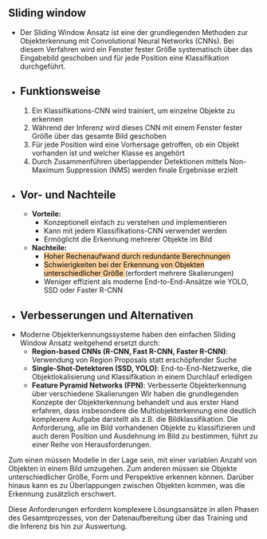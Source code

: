 
## Sliding window
- Der Sliding Window Ansatz ist eine der grundlegenden Methoden zur Objekterkennung mit Convolutional Neural Networks (CNNs). Bei diesem Verfahren wird ein Fenster fester Größe systematisch über das Eingabebild geschoben und für jede Position eine Klassifikation durchgeführt.
- ## Funktionsweise
	1. Ein Klassifikations-CNN wird trainiert, um einzelne Objekte zu erkennen
	2. Während der Inferenz wird dieses CNN mit einem Fenster fester Größe über das gesamte Bild geschoben
	3. Für jede Position wird eine Vorhersage getroffen, ob ein Objekt vorhanden ist und welcher Klasse es angehört
	4. Durch Zusammenführen überlappender Detektionen mittels Non-Maximum Suppression (NMS) werden finale Ergebnisse erzielt
- ## Vor- und Nachteile
	- **Vorteile:**
		- Konzeptionell einfach zu verstehen und implementieren
		- Kann mit jedem Klassifikations-CNN verwendet werden
		- Ermöglicht die Erkennung mehrerer Objekte im Bild
	- **Nachteile:**
		- <mark style="background: #FFB86CA6;">Hoher Rechenaufwand durch redundante Berechnungen</mark>
		- <mark style="background: #FFB86CA6;">Schwierigkeiten bei der Erkennung von Objekten unterschiedlicher Größe </mark>(erfordert mehrere Skalierungen)
		- Weniger effizient als moderne End-to-End-Ansätze wie YOLO, SSD oder Faster R-CNN
- ## Verbesserungen und Alternativen
- Moderne Objekterkennungssysteme haben den einfachen Sliding Window Ansatz weitgehend ersetzt durch:
	- **Region-based CNNs (R-CNN, Fast R-CNN, Faster R-CNN)**: Verwendung von Region Proposals statt erschöpfender Suche
	- **Single-Shot-Detektoren (SSD, YOLO)**: End-to-End-Netzwerke, die Objektlokalisierung und Klassifikation in einem Durchlauf erledigen
	- **Feature Pyramid Networks (FPN)**: Verbesserte Objekterkennung über verschiedene Skalierungen
Wir haben die grundlegenden Konzepte der Objekterkennung behandelt und aus erster Hand erfahren, dass insbesondere die Multiobjekterkennung eine deutlich komplexere Aufgabe darstellt als z.B. die Bildklassifikation. Die Anforderung, alle im Bild vorhandenen Objekte zu klassifizieren und auch deren Position und Ausdehnung im Bild zu bestimmen, führt zu einer Reihe von Herausforderungen.

Zum einen müssen Modelle in der Lage sein, mit einer variablen Anzahl von Objekten in einem Bild umzugehen. Zum anderen müssen sie Objekte unterschiedlicher Größe, Form und Perspektive erkennen können. Darüber hinaus kann es zu Überlappungen zwischen Objekten kommen, was die Erkennung zusätzlich erschwert.

Diese Anforderungen erfordern komplexere Lösungsansätze in allen Phasen des Gesamtprozesses, von der Datenaufbereitung über das Training und die Inferenz bis hin zur Auswertung.